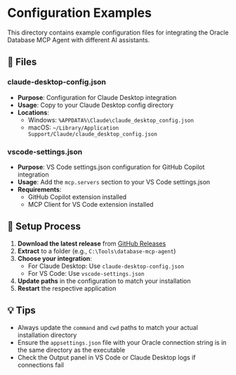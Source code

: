 # Configuration Examples

This directory contains example configuration files for integrating the Oracle Database MCP Agent with different AI assistants.

## 📁 Files

### **claude-desktop-config.json**
- **Purpose**: Configuration for Claude Desktop integration
- **Usage**: Copy to your Claude Desktop config directory
- **Locations**:
  - Windows: `%APPDATA%\Claude\claude_desktop_config.json`
  - macOS: `~/Library/Application Support/Claude/claude_desktop_config.json`

### **vscode-settings.json**
- **Purpose**: VS Code settings.json configuration for GitHub Copilot integration
- **Usage**: Add the `mcp.servers` section to your VS Code settings.json
- **Requirements**: 
  - GitHub Copilot extension installed
  - MCP Client for VS Code extension installed

## 🔧 Setup Process

1. **Download the latest release** from [GitHub Releases](https://github.com/ram62836/database-mcp-agent/releases/latest)
2. **Extract** to a folder (e.g., `C:\Tools\database-mcp-agent`)
3. **Choose your integration**:
   - For Claude Desktop: Use `claude-desktop-config.json`
   - For VS Code: Use `vscode-settings.json`
4. **Update paths** in the configuration to match your installation
5. **Restart** the respective application

## 💡 Tips

- Always update the `command` and `cwd` paths to match your actual installation directory
- Ensure the `appsettings.json` file with your Oracle connection string is in the same directory as the executable
- Check the Output panel in VS Code or Claude Desktop logs if connections fail
